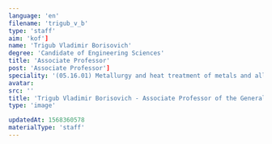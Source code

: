 ```yaml
---
language: 'en'
filename: 'trigub_v_b'
type: 'staff'
aim: 'kof']
name: 'Trigub Vladimir Borisovich'
degree: 'Candidate of Engineering Sciences'
title: 'Associate Professor'
post: 'Associate Professor']
speciality: '(05.16.01) Metallurgy and heat treatment of metals and alloys'
avatar:
src: ''
title: 'Trigub Vladimir Borisovich - Associate Professor of the General physics Department'
type: 'image'

updatedAt: 1568360578
materialType: 'staff'
---
```


